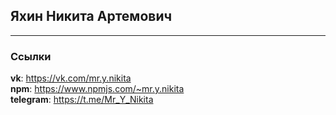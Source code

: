 ## Яхин Никита Артемович

***
### Ссылки
**vk**: https://vk.com/mr.y.nikita  
**npm**: https://www.npmjs.com/~mr.y.nikita  
**telegram**: https://t.me/Mr_Y_Nikita  
